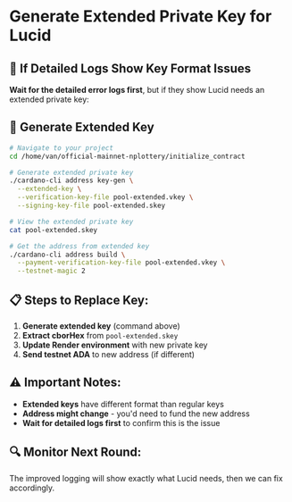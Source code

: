 # Generate Extended Private Key for Lucid

## 🎯 If Detailed Logs Show Key Format Issues

**Wait for the detailed error logs first**, but if they show Lucid needs an extended private key:

## 🔧 Generate Extended Key

```bash
# Navigate to your project
cd /home/van/official-mainnet-nplottery/initialize_contract

# Generate extended private key
./cardano-cli address key-gen \
  --extended-key \
  --verification-key-file pool-extended.vkey \
  --signing-key-file pool-extended.skey

# View the extended private key
cat pool-extended.skey

# Get the address from extended key
./cardano-cli address build \
  --payment-verification-key-file pool-extended.vkey \
  --testnet-magic 2
```

## 📋 Steps to Replace Key:

1. **Generate extended key** (command above)
2. **Extract cborHex** from `pool-extended.skey`
3. **Update Render environment** with new private key
4. **Send testnet ADA** to new address (if different)

## ⚠️ Important Notes:

- **Extended keys** have different format than regular keys
- **Address might change** - you'd need to fund the new address
- **Wait for detailed logs first** to confirm this is the issue

## 🔍 Monitor Next Round:

The improved logging will show exactly what Lucid needs, then we can fix accordingly. 